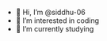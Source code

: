 - 👋 Hi, I’m @siddhu-06
- 👀 I’m interested in coding
- 🌱 I’m currently studying
<!---
siddhu-06/siddhu-06 is a ✨ special ✨ repository because its `siddhu` (this file) appears on your GitHub profile.
You can click the Preview link to take a look at your changes.
--->
